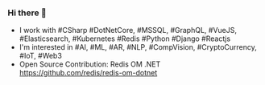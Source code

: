 ### Hi there 👋

- I work with #CSharp #DotNetCore, #MSSQL, #GraphQL, #VueJS, #Elasticsearch, #Kubernetes #Redis #Python #Django #Reactjs
- I'm interested in #AI, #ML, #AR, #NLP, #CompVision, #CryptoCurrency, #IoT, #Web3
- Open Source Contribution: 
Redis OM .NET https://github.com/redis/redis-om-dotnet

<!--
**frostshoxx/frostshoxx** is a ✨ _special_ ✨ repository because its `README.md` (this file) appears on your GitHub profile.

Here are some ideas to get you started:

- 🔭 I’m currently working on ...
- 🌱 I’m currently learning ...
- 👯 I’m looking to collaborate on ...
- 🤔 I’m looking for help with ...
- 💬 Ask me about ...
- 📫 How to reach me: ...
- 😄 Pronouns: ...
- ⚡ Fun fact: ...
-->
